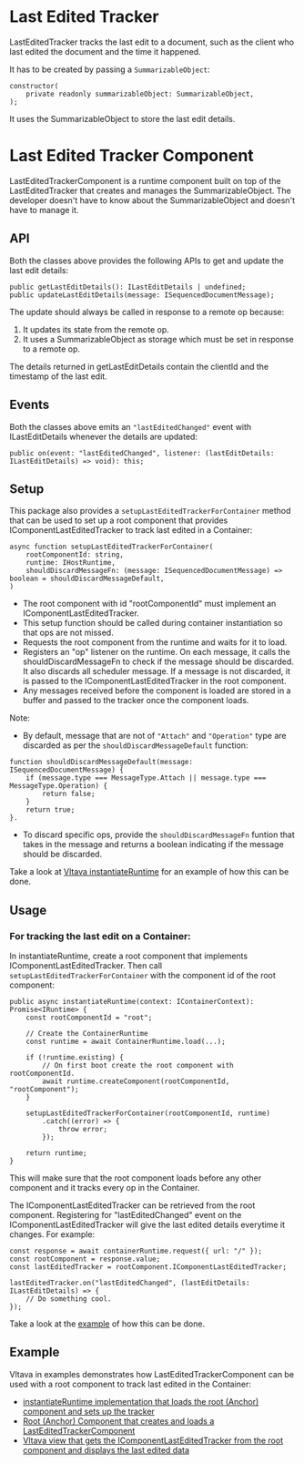 # Last Edited Tracker

LastEditedTracker tracks the last edit to a document, such as the client who last edited the document and the time it happened.

It has to be created by passing a `SummarizableObject`:
```
constructor(
    private readonly summarizableObject: SummarizableObject,
);
```
It uses the SummarizableObject to store the last edit details.

# Last Edited Tracker Component

LastEditedTrackerComponent is a runtime component built on top of the LastEditedTracker that creates and manages the SummarizableObject. The developer doesn't have to know about the SummarizableObject and doesn't have to manage it.

## API

Both the classes above provides the following APIs to get and update the last edit details:

```
public getLastEditDetails(): ILastEditDetails | undefined;
public updateLastEditDetails(message: ISequencedDocumentMessage);
```

The update should always be called in response to a remote op because:
1. It updates its state from the remote op.
2. It uses a SummarizableObject as storage which must be set in response to a remote op.

The details returned in getLastEditDetails contain the clientId and the timestamp of the last edit.

## Events

Both the classes above emits an `"lastEditedChanged"` event with ILastEditDetails whenever the details are updated:
```
public on(event: "lastEditedChanged", listener: (lastEditDetails: ILastEditDetails) => void): this;
```

## Setup

This package also provides a `setupLastEditedTrackerForContainer` method that can be used to set up a root component that provides IComponentLastEditedTracker to track last edited in a Container:
```
async function setupLastEditedTrackerForContainer(
    rootComponentId: string,
    runtime: IHostRuntime,
    shouldDiscardMessageFn: (message: ISequencedDocumentMessage) => boolean = shouldDiscardMessageDefault,
)
```

- The root component with id "rootComponentId" must implement an IComponentLastEditedTracker.
- This setup function should be called during container instantiation so that ops are not missed.
- Requests the root component from the runtime and waits for it to load.
- Registers an "op" listener on the runtime. On each message, it calls the shouldDiscardMessageFn to check if the message should be discarded. It also discards all scheduler message. If a message is not discarded, it is passed to the IComponentLastEditedTracker in the root component.
- Any messages received before the component is loaded are stored in a buffer and passed to the tracker once the component loads.

Note:
- By default, message that are not of `"Attach"` and `"Operation"` type are discarded as per the `shouldDiscardMessageDefault` function:
```
function shouldDiscardMessageDefault(message: ISequencedDocumentMessage) {
    if (message.type === MessageType.Attach || message.type === MessageType.Operation) {
        return false;
    }
    return true;
}.
```
- To discard specific ops, provide the `shouldDiscardMessageFn` funtion that takes in the message and returns a boolean indicating if the message should be discarded.

Take a look at [Vltava instantiateRuntime](../../../examples/components/vltava/src/index.ts) for an example of how this can be done.

## Usage

### For tracking the last edit on a Container:

In instantiateRuntime, create a root component that implements IComponentLastEditedTracker. Then call `setupLastEditedTrackerForContainer` with the component id of the root component:
```
public async instantiateRuntime(context: IContainerContext): Promise<IRuntime> {
    const rootComponentId = "root";

    // Create the ContainerRuntime
    const runtime = await ContainerRuntime.load(...);

    if (!runtime.existing) {
        // On first boot create the root component with rootComponentId.
        await runtime.createComponent(rootComponentId, "rootComponent");
    }

    setupLastEditedTrackerForContainer(rootComponentId, runtime)
        .catch((error) => {
            throw error;
        });

    return runtime;
}
```

This will make sure that the root component loads before any other component and it tracks every op in the Container.

The IComponentLastEditedTracker can be retrieved from the root component. Registering for "lastEditedChanged" event on the IComponentLastEditedTracker will give the last edited details everytime it changes. For example:
```
const response = await containerRuntime.request({ url: "/" });
const rootComponent = response.value;
const lastEditedTracker = rootComponent.IComponentLastEditedTracker;

lastEditedTracker.on("lastEditedChanged", (lastEditDetails: ILastEditDetails) => {
    // Do something cool.
});
```

Take a look at the [example](##Example) of how this can be done.

## Example

Vltava in examples demonstrates how LastEditedTrackerComponent can be used with a root component to track last edited in the Container:
- [instantiateRuntime implementation that loads the root (Anchor) component and sets up the tracker](../../../examples/components/vltava/src/index.ts)
- [Root (Anchor) Component that creates and loads a LastEditedTrackerComponent](../../../examples/components/vltava/src/components/anchor/anchor.ts)
- [Vltava view that gets the IComponentLastEditedTracker from the root component and displays the last edited data](../../../examples/components/vltava/src/components/vltava/view.tsx)
